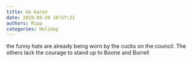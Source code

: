 ```yaml
---
title: Go Karin
date: 2018-05-26 10:57:21
authors: Ripp
categories: Holiday
---
```


 the funny hats are already being worn by the cucks on the council.   The others lack the courage to stand up to Boone and Burrell